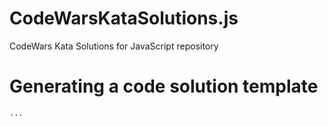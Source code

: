 # CodeWarsKataSolutions.js
CodeWars Kata Solutions for JavaScript repository

# Generating a code solution template
`...` 

